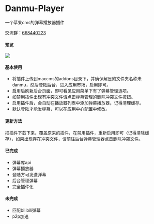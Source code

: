 # Danmu-Player
 一个苹果cms的弹幕播放器插件

交流群：[668440223](https://jq.qq.com/?_wv=1027&k=bnGPrlub)

#### 预览

![](https://s3.bmp.ovh/imgs/2021/10/ffa6c9e258edcdc8.png)

#### 基本使用

- 将插件上传到maccms的addons目录下，并确保解压的文件夹名称未danmu，然后登陆后台，进入应用市场，启用即可。
- 启用后刷新后台页面，即可看见应用菜单下有了弹幕管理选项。
- 如禁用插件出现有冲突文件请点击弹幕管理的删除冲突文件按钮。
- 启用插件后，会自动在播放器列表中添加弹幕播放器，记得清理缓存。
- 默认登陆才能发弹幕，可以在应用中心配置中修改。

#### 更新方法
把插件下载下来，覆盖原来的插件，在禁用插件，重新启用即可（记得清除缓存），如果出现存在冲突文件，请前往后台弹幕管理器点击删除冲突文件。

#### 已完成

- 弹幕库api
- 弹幕播放器
- 登陆方可发送弹幕
- 后台管理弹幕
- 完全插件化
#### 未完成

- 匹配bilibili弹幕
- p2p加速

